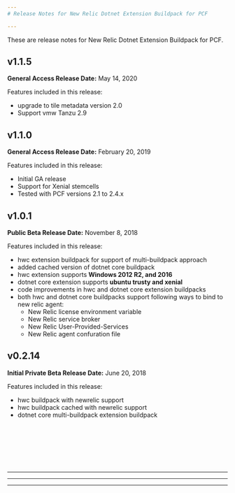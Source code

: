 ```yaml
---
# Release Notes for New Relic Dotnet Extension Buildpack for PCF

---
```


These are release notes for New Relic Dotnet Extension Buildpack for PCF.


## <a id="ver-v1.1.5"></a> v1.1.5
<strong>General Access Release Date:</strong> May 14, 2020

Features included in this release:

* upgrade to tile metadata version 2.0
* Support vmw Tanzu 2.9


## <a id="ver-v1.1.0"></a> v1.1.0
<strong>General Access Release Date:</strong> February 20, 2019

Features included in this release:

* Initial GA release
* Support for Xenial stemcells
* Tested with PCF versions 2.1 to 2.4.x


## <a id="ver-1.0.1"></a> v1.0.1

<strong>Public Beta Release Date:</strong> November 8, 2018

Features included in this release:

* hwc extension buildpack for support of multi-buildpack approach
* added cached version of dotnet core buildpack
* hwc extension supports <strong>Windows 2012 R2, and 2016</strong>
* dotnet core extension supports <strong>ubuntu trusty and xenial</strong>
* code improvements in hwc and dotnet core extension buildpacks
* both hwc and dotnet core buildpacks support following ways to bind to new relic agent:
    * New Relic license environment variable
    * New Relic service broker
    * New Relic User-Provided-Services
    * New Relic agent confuration file


## <a id="ver-0.2.14"></a> v0.2.14

<strong>Initial Private Beta Release Date:</strong> June 20, 2018

Features included in this release:

* hwc buildpack with newrelic support
* hwc buildpack cached with newrelic support
* dotnet core multi-buildpack extension buildpack

<br/><br/><br/>
---
---
---
---
